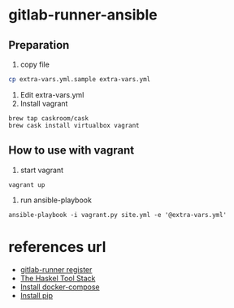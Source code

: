# gitlab-runner-ansible

## Preparation
1. copy file
  ```sh
  cp extra-vars.yml.sample extra-vars.yml
  ```
1. Edit extra-vars.yml
1. Install vagrant
  ```
  brew tap caskroom/cask
  brew cask install virtualbox vagrant
  ```

## How to use with vagrant
1. start vagrant
  ```
  vagrant up
  ```

1. run ansible-playbook
  ```
  ansible-playbook -i vagrant.py site.yml -e '@extra-vars.yml'
  ```



# references url
* [gitlab-runner register](https://gitlab.com/gitlab-org/gitlab-runner/blob/master/docs/commands/README.md#gitlab-runner-register)
* [The Haskel Tool Stack](https://docs.haskellstack.org/en/stable/README/)
* [Install docker-compose](https://docs.docker.com/compose/install/)
* [Install pip](https://docs.docker.com/compose/install/)

